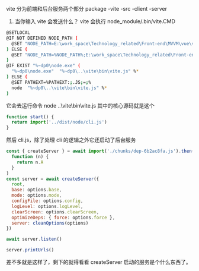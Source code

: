 vite 分为前端和后台服务两个部分
package
-vite
-src
-client
-server

1. 当你输入 vite 会发送什么？
   vite 会执行 node_module/.bin/vite.CMD

```bash
@SETLOCAL
@IF NOT DEFINED NODE_PATH (
  @SET "NODE_PATH=E:\work_space\Technology_related\Front-end\MVVM\vue\vite\vite-main\node_modules\.pnpm\node_modules"
) ELSE (
  @SET "NODE_PATH=%NODE_PATH%;E:\work_space\Technology_related\Front-end\MVVM\vue\vite\vite-main\node_modules\.pnpm\node_modules"
)
@IF EXIST "%~dp0\node.exe" (
  "%~dp0\node.exe"  "%~dp0\..\vite\bin\vite.js" %*
) ELSE (
  @SET PATHEXT=%PATHEXT:;.JS;=;%
  node  "%~dp0\..\vite\bin\vite.js" %*
)
```

它会去运行命令 node ..\vite\bin\vite.js
其中的核心源码就是这个

```javascript
function start() {
  return import('../dist/node/cli.js')
}
```

然后 cli.js，除了处理 cli 的逻辑之外它还启动了后台服务

```javascript
const { createServer } = await import('./chunks/dep-6b2ac8fa.js').then(
  function (n) {
    return n.A
  }
)
const server = await createServer({
  root,
  base: options.base,
  mode: options.mode,
  configFile: options.config,
  logLevel: options.logLevel,
  clearScreen: options.clearScreen,
  optimizeDeps: { force: options.force },
  server: cleanOptions(options)
})

await server.listen()

server.printUrls()
```

差不多就是这样了，剩下的就得看看 createServer 启动的服务是个什么东西了。
